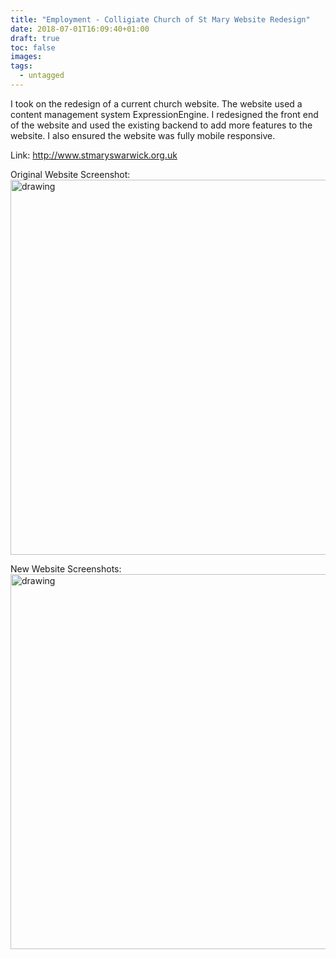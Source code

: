 ```yaml
---
title: "Employment - Colligiate Church of St Mary Website Redesign"
date: 2018-07-01T16:09:40+01:00
draft: true
toc: false
images:
tags:
  - untagged
---
```


I took on the redesign of a current church website. The website used a content management system ExpressionEngine. I redesigned the front end of the website and used the existing backend to add more features to the website. I also ensured the website was fully mobile responsive.

Link:
http://www.stmaryswarwick.org.uk

Original Website Screenshot:
<img src="../images/stmarys.png" alt="drawing" width="600"/>

New Website Screenshots:
<img src="../images/stmarysnew.png" alt="drawing" width="600"/>
